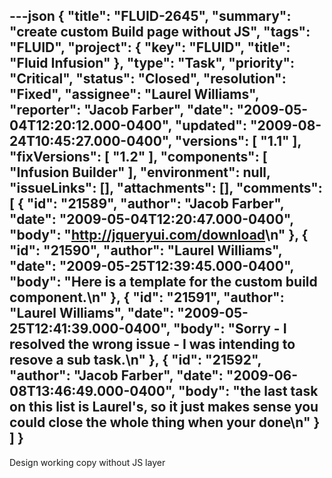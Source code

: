 ---json
{
  "title": "FLUID-2645",
  "summary": "create custom Build page without JS",
  "tags": "FLUID",
  "project": {
    "key": "FLUID",
    "title": "Fluid Infusion"
  },
  "type": "Task",
  "priority": "Critical",
  "status": "Closed",
  "resolution": "Fixed",
  "assignee": "Laurel Williams",
  "reporter": "Jacob Farber",
  "date": "2009-05-04T12:20:12.000-0400",
  "updated": "2009-08-24T10:45:27.000-0400",
  "versions": [
    "1.1"
  ],
  "fixVersions": [
    "1.2"
  ],
  "components": [
    "Infusion Builder"
  ],
  "environment": null,
  "issueLinks": [],
  "attachments": [],
  "comments": [
    {
      "id": "21589",
      "author": "Jacob Farber",
      "date": "2009-05-04T12:20:47.000-0400",
      "body": "<http://jqueryui.com/download>\n"
    },
    {
      "id": "21590",
      "author": "Laurel Williams",
      "date": "2009-05-25T12:39:45.000-0400",
      "body": "Here is a template for the custom build component.\n"
    },
    {
      "id": "21591",
      "author": "Laurel Williams",
      "date": "2009-05-25T12:41:39.000-0400",
      "body": "Sorry - I resolved the wrong issue -  I was intending to resove a sub task.\n"
    },
    {
      "id": "21592",
      "author": "Jacob Farber",
      "date": "2009-06-08T13:46:49.000-0400",
      "body": "the last task on this list is Laurel's, so it just makes sense you could close the whole thing when your done\n"
    }
  ]
}
---
Design working copy without JS layer

        